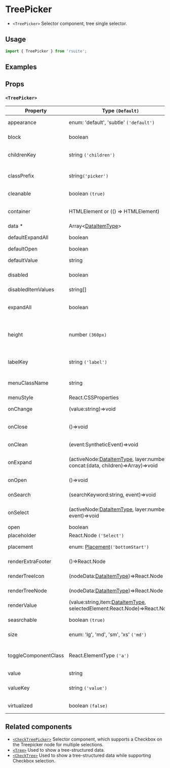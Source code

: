 # TreePicker

- `<TreePicker>` Selector component, tree single selector.

## Usage

```js
import { TreePicker } from 'rsuite';
```

## Examples

<!--{demo}-->

## Props

### `<TreePicker>`

| Property             | Type `(Default)`                                                                        | Description                                                               |
| -------------------- | --------------------------------------------------------------------------------------- | ------------------------------------------------------------------------- |
| appearance           | enum: 'default', 'subtle' `('default')`                                                 | Set picker appearence                                                     |
| block                | boolean                                                                                 | Blocking an entire row                                                    |
| childrenKey          | string `('children')`                                                                   | Tree data structure Children property name                                |
| classPrefix          | string`('picker')`                                                                      | The prefix of the component CSS class                                     |
| cleanable            | boolean `(true)`                                                                        | Set whether you can clear                                                 |
| container            | HTMLElement or (() => HTMLElement)                                                      | Sets the rendering container                                              |
| data \*              | Array&lt;[DataItemType](#types)&gt;                                                     | Tree data                                                                 |
| defaultExpandAll     | boolean                                                                                 | Expand all nodes By default                                               |
| defaultOpen          | boolean                                                                                 | Open by default                                                           |
| defaultValue         | string                                                                                  | Default selected Value                                                    |
| disabled             | boolean                                                                                 | Whether to disable Picker                                                 |
| disabledItemValues   | string[]                                                                                | Disable item by value                                                     |
| expandAll            | boolean                                                                                 | Expand or unExpand all nodes(Controlled)                                  |
| height               | number `(360px)`                                                                        | height of menu. When `virtualize` is true, you can set the height of menu |
| labelKey             | string `('label')`                                                                      | Tree data structure Label property name                                   |
| menuClassName        | string                                                                                  | A css class to apply to the Menu DOM node                                 |
| menuStyle            | React.CSSProperties                                                                     | style for Menu                                                            |
| onChange             | (value:string)=>void                                                                    | Callback function for data change                                         |
| onClose              | ()=>void                                                                                | Close Dropdown callback functions                                         |
| onClean              | (event:SyntheticEvent)=>void                                                            | Callback fired when value clean                                           |
| onExpand             | (activeNode:[DataItemType](#types), layer:number, concat:(data, children)=>Array)=>void | Callback When tree node is displayed                                      |
| onOpen               | ()=>void                                                                                | Open Dropdown callback function                                           |
| onSearch             | (searchKeyword:string, event)=>void                                                     | Search callback function                                                  |
| onSelect             | (activeNode:[DataItemType](#types), layer:number, event)=>void                          | Callback function after selecting tree node                               |
| open                 | boolean                                                                                 | Open (Controlled)                                                         |
| placeholder          | React.Node `('Select')`                                                                 | Placeholder                                                               |
| placement            | enum: [Placement](#types)`('bottomStart')`                                              | Expand placement                                                          |
| renderExtraFooter    | ()=>React.Node                                                                          | Customizing footer Content                                                |
| renderTreeIcon       | (nodeData:[DataItemType](#types))=>React.Node                                           | Custom Render icon                                                        |
| renderTreeNode       | (nodeData:[DataItemType](#types))=>React.Node                                           | Custom Render tree Node                                                   |
| renderValue          | (value:string,item:[DataItemType](#types), selectedElement:React.Node)=>React.Node      | Custom Render Placeholder                                                 |
| seasrchable          | boolean `(true)`                                                                        | Set whether you can search                                                |
| size                 | enum: 'lg', 'md', 'sm', 'xs' `('md')`                                                   | A picker can have different sizes                                         |
| toggleComponentClass | React.ElementType `('a')`                                                               | You can use a custom element for this component                           |
| value                | string                                                                                  | Selected value                                                            |
| valueKey             | string `('value')`                                                                      | Tree data Structure Value property name                                   |
| virtualized          | boolean `(false)`                                                                       | Whether using Virtualized List                                            |

## Related components

- [`<CheckTreePicker>`](./check-tree-picker) Selector component, which supports a Checkbox on the Treepicker node for multiple selections.
- [`<Tree>`](./tree) Used to show a tree-structured data.
- [`<CheckTree>`](./check-tree) Used to show a tree-structured data while supporting Checkbox selection.
